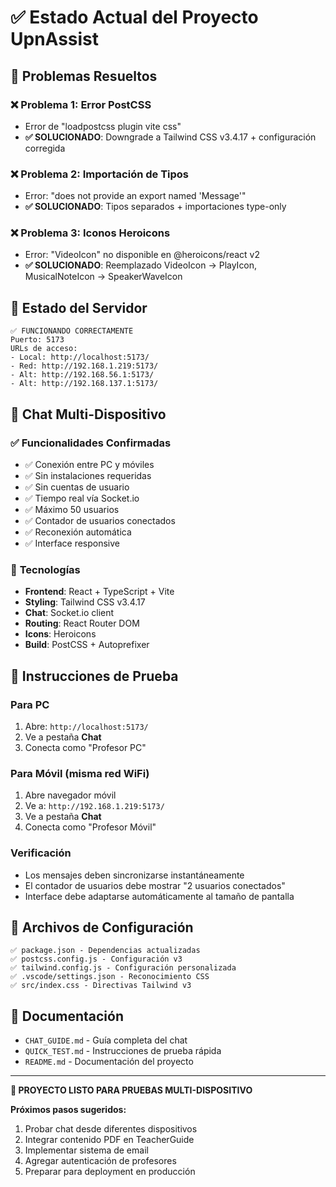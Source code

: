# ✅ Estado Actual del Proyecto UpnAssist

## 🎯 **Problemas Resueltos**

### ❌ **Problema 1: Error PostCSS**
- Error de "loadpostcss plugin vite css"
- **✅ SOLUCIONADO**: Downgrade a Tailwind CSS v3.4.17 + configuración corregida

### ❌ **Problema 2: Importación de Tipos**
- Error: "does not provide an export named 'Message'"
- **✅ SOLUCIONADO**: Tipos separados + importaciones type-only

### ❌ **Problema 3: Iconos Heroicons**
- Error: "VideoIcon" no disponible en @heroicons/react v2
- **✅ SOLUCIONADO**: Reemplazado VideoIcon → PlayIcon, MusicalNoteIcon → SpeakerWaveIcon

## 🚀 **Estado del Servidor**

```
✅ FUNCIONANDO CORRECTAMENTE
Puerto: 5173
URLs de acceso:
- Local: http://localhost:5173/
- Red: http://192.168.1.219:5173/
- Alt: http://192.168.56.1:5173/
- Alt: http://192.168.137.1:5173/
```

## 💬 **Chat Multi-Dispositivo**

### ✅ **Funcionalidades Confirmadas**
- ✅ Conexión entre PC y móviles
- ✅ Sin instalaciones requeridas
- ✅ Sin cuentas de usuario
- ✅ Tiempo real vía Socket.io
- ✅ Máximo 50 usuarios
- ✅ Contador de usuarios conectados
- ✅ Reconexión automática
- ✅ Interface responsive

### 🔧 **Tecnologías**
- **Frontend**: React + TypeScript + Vite
- **Styling**: Tailwind CSS v3.4.17
- **Chat**: Socket.io client
- **Routing**: React Router DOM
- **Icons**: Heroicons
- **Build**: PostCSS + Autoprefixer

## 📱 **Instrucciones de Prueba**

### Para PC
1. Abre: `http://localhost:5173/`
2. Ve a pestaña **Chat**
3. Conecta como "Profesor PC"

### Para Móvil (misma red WiFi)
1. Abre navegador móvil
2. Ve a: `http://192.168.1.219:5173/`
3. Ve a pestaña **Chat**
4. Conecta como "Profesor Móvil"

### Verificación
- Los mensajes deben sincronizarse instantáneamente
- El contador de usuarios debe mostrar "2 usuarios conectados"
- Interface debe adaptarse automáticamente al tamaño de pantalla

## 📂 **Archivos de Configuración**

```
✅ package.json - Dependencias actualizadas
✅ postcss.config.js - Configuración v3
✅ tailwind.config.js - Configuración personalizada
✅ .vscode/settings.json - Reconocimiento CSS
✅ src/index.css - Directivas Tailwind v3
```

## 📖 **Documentación**

- `CHAT_GUIDE.md` - Guía completa del chat
- `QUICK_TEST.md` - Instrucciones de prueba rápida
- `README.md` - Documentación del proyecto

---

**🎉 PROYECTO LISTO PARA PRUEBAS MULTI-DISPOSITIVO**

**Próximos pasos sugeridos:**
1. Probar chat desde diferentes dispositivos
2. Integrar contenido PDF en TeacherGuide
3. Implementar sistema de email
4. Agregar autenticación de profesores
5. Preparar para deployment en producción
